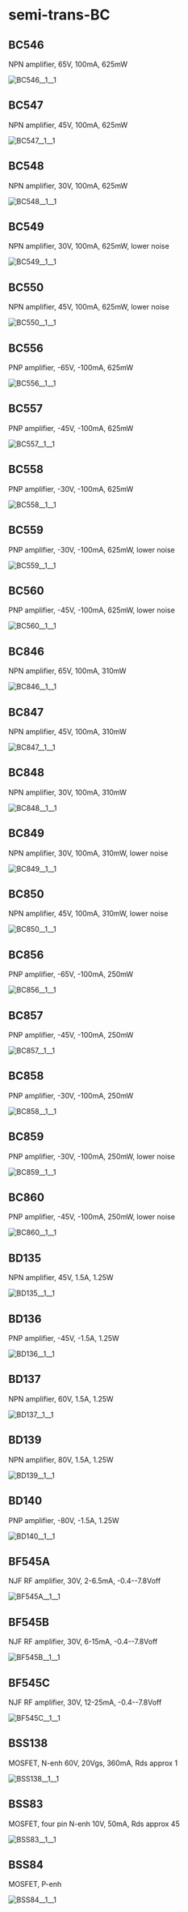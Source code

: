 # semi-trans-BC

## BC546
NPN amplifier, 65V, 100mA, 625mW

![BC546__1__1](/images/semi-trans-NXP__BFR540__1__1.png?raw=true) 

## BC547
NPN amplifier, 45V, 100mA, 625mW

![BC547__1__1](/images/semi-trans-NXP__BFR540__1__1.png?raw=true) 

## BC548
NPN amplifier, 30V, 100mA, 625mW

![BC548__1__1](/images/semi-trans-NXP__BFR540__1__1.png?raw=true) 

## BC549
NPN amplifier, 30V, 100mA, 625mW, lower noise

![BC549__1__1](/images/semi-trans-NXP__BFR540__1__1.png?raw=true) 

## BC550
NPN amplifier, 45V, 100mA, 625mW, lower noise

![BC550__1__1](/images/semi-trans-NXP__BFR540__1__1.png?raw=true) 

## BC556
PNP amplifier, -65V, -100mA, 625mW

![BC556__1__1](/images/semi-trans-NXP__BFT92W__1__1.png?raw=true) 

## BC557
PNP amplifier, -45V, -100mA, 625mW

![BC557__1__1](/images/semi-trans-NXP__BFT92W__1__1.png?raw=true) 

## BC558
PNP amplifier, -30V, -100mA, 625mW

![BC558__1__1](/images/semi-trans-NXP__BFT92W__1__1.png?raw=true) 

## BC559
PNP amplifier, -30V, -100mA, 625mW, lower noise

![BC559__1__1](/images/semi-trans-NXP__BFT92W__1__1.png?raw=true) 

## BC560
PNP amplifier, -45V, -100mA, 625mW, lower noise

![BC560__1__1](/images/semi-trans-NXP__BFT92W__1__1.png?raw=true) 

## BC846
NPN amplifier, 65V, 100mA, 310mW

![BC846__1__1](/images/semi-trans-NXP__BFR540__1__1.png?raw=true) 

## BC847
NPN amplifier, 45V, 100mA, 310mW

![BC847__1__1](/images/semi-trans-NXP__BFR540__1__1.png?raw=true) 

## BC848
NPN amplifier, 30V, 100mA, 310mW

![BC848__1__1](/images/semi-trans-NXP__BFR540__1__1.png?raw=true) 

## BC849
NPN amplifier, 30V, 100mA, 310mW, lower noise

![BC849__1__1](/images/semi-trans-NXP__BFR540__1__1.png?raw=true) 

## BC850
NPN amplifier, 45V, 100mA, 310mW, lower noise

![BC850__1__1](/images/semi-trans-NXP__BFR540__1__1.png?raw=true) 

## BC856
PNP amplifier, -65V, -100mA, 250mW

![BC856__1__1](/images/semi-trans-NXP__BFT92W__1__1.png?raw=true) 

## BC857
PNP amplifier, -45V, -100mA, 250mW

![BC857__1__1](/images/semi-trans-NXP__BFT92W__1__1.png?raw=true) 

## BC858
PNP amplifier, -30V, -100mA, 250mW

![BC858__1__1](/images/semi-trans-NXP__BFT92W__1__1.png?raw=true) 

## BC859
PNP amplifier, -30V, -100mA, 250mW, lower noise

![BC859__1__1](/images/semi-trans-NXP__BFT92W__1__1.png?raw=true) 

## BC860
PNP amplifier, -45V, -100mA, 250mW, lower noise

![BC860__1__1](/images/semi-trans-NXP__BFT92W__1__1.png?raw=true) 

## BD135
NPN amplifier, 45V, 1.5A, 1.25W

![BD135__1__1](/images/semi-trans-NXP__BFR540__1__1.png?raw=true) 

## BD136
PNP amplifier, -45V, -1.5A, 1.25W

![BD136__1__1](/images/semi-trans-NXP__BFT92W__1__1.png?raw=true) 

## BD137
NPN amplifier, 60V, 1.5A, 1.25W

![BD137__1__1](/images/semi-trans-NXP__BFR540__1__1.png?raw=true) 

## BD139
NPN amplifier, 80V, 1.5A, 1.25W

![BD139__1__1](/images/semi-trans-NXP__BFR540__1__1.png?raw=true) 

## BD140
PNP amplifier, -80V, -1.5A, 1.25W

![BD140__1__1](/images/semi-trans-NXP__BFT92W__1__1.png?raw=true) 

## BF545A
NJF RF amplifier, 30V, 2-6.5mA, -0.4--7.8Voff

![BF545A__1__1](/images/_semi__NJFSYM__1__1.png?raw=true) 

## BF545B
NJF RF amplifier, 30V, 6-15mA, -0.4--7.8Voff

![BF545B__1__1](/images/_semi__NJFSYM__1__1.png?raw=true) 

## BF545C
NJF RF amplifier, 30V, 12-25mA, -0.4--7.8Voff

![BF545C__1__1](/images/_semi__NJFSYM__1__1.png?raw=true) 

## BSS138
MOSFET, N-enh 60V, 20Vgs, 360mA, Rds approx 1

![BSS138__1__1](/images/semi-trans-NXP__2N7002PW__1__1.png?raw=true) 

## BSS83
MOSFET, four pin N-enh 10V, 50mA, Rds approx 45

![BSS83__1__1](/images/semi-trans-BC__BSS83__1__1.png?raw=true) 

## BSS84
MOSFET, P-enh

![BSS84__1__1](/images/semi-trans-NXP__PMV160UP__1__1.png?raw=true) 

